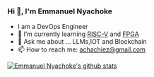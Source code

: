### Hi 👋, I'm Emmanuel Nyachoke

- I am a DevOps Engineer
- 🌱 I’m currently learning  [RISC-V](https://riscv.org/) and [FPGA](https://en.wikipedia.org/wiki/Field-programmable_gate_array#:~:text=A%20field%2Dprogrammable%20gate%20array,term%20%22field%2Dprogrammable%22.)
- 💬 Ask me about ... LLMs,IOT and Blockchain
- 📫 How to reach me: achachiez@gmail.com


[![Emmanuel Nyachoke's github stats](https://github-readme-stats.vercel.app/api?username=enyachoke&count_private=true)](https://github.com/anuraghazra/github-readme-stats)
